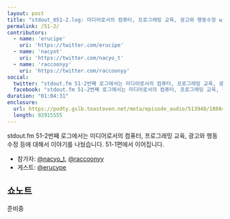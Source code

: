 ```yaml
---
layout: post
title: "stdout_051-2.log: 미디어로서의 컴퓨터, 프로그래밍 교육, 광고와 행동수정 w/ 최승준"
permalink: /51-2/
contributors:
  - name: 'erucipe'
    uri: 'https://twitter.com/erucipe'
  - name: 'nacyot'
    uri: 'https://twitter.com/nacyo_t'
  - name: 'raccoonyy'
    uri: 'https://twitter.com/raccoonyy'
social:
  twitter: "stdout.fm 51-2번째 로그에서는 미디어로서의 컴퓨터, 프로그래밍 교육, 광고와 행동수정 등에 대해서 이야기를 나눴습니다. 51-1편에서 이어집니다."
  facebook: "stdout.fm 51-2번째 로그에서는 미디어로서의 컴퓨터, 프로그래밍 교육, 광고와 행동수정 등에 대해서 이야기를 나눴습니다. 51-1편에서 이어집니다."
duration: "01:04:31"
enclosure:
  url: https://podty.gslb.toastoven.net/meta/episode_audio/513940/188843_1569888744324.mp3
  length: 92915555
---
```


stdout.fm 51-2번째 로그에서는 미디어로서의 컴퓨터, 프로그래밍 교육, 광고와 행동수정 등에 대해서 이야기를 나눴습니다. 51-1편에서 이어집니다.

* 참가자: [@nacyo_t][nac], [@raccoonyy][rac]
* 게스트: [@erucype][eru]

[nac]: https://twitter.com/nacyo_t
[rac]: https://twitter.com/raccoonyy
[eru]: https://twitter.com/erucipe

## 쇼노트

준비중
